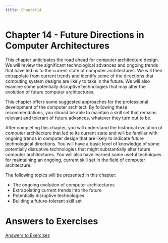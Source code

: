 ```yaml
---
title: Chapter14
---
```


# Chapter 14 - Future Directions in Computer Architectures

This chapter anticipates the road ahead for computer architecture design. We will review
the significant technological advances and ongoing trends that have led us to the current
state of computer architectures. We will then extrapolate from current trends and identify
some of the directions that computing system designs are likely to take in the future. We
will also examine some potentially disruptive technologies that may alter the evolution
of future computer architectures.

This chapter offers some suggested approaches for the professional development of the
computer architect. By following these recommendations, you should be able to maintain a
skill set that remains relevant and tolerant of future advances, whatever they turn out to be.

After completing this chapter, you will understand the historical evolution of computer
architecture that led to its current state and will be familiar with ongoing trends in computer
design that are likely to indicate future technological directions. You will have a basic level of
knowledge of some potentially disruptive technologies that might substantially alter future
computer architectures. You will also have learned some useful techniques for maintaining
an ongoing, current skill set in the field of computer architecture.

The following topics will be presented in this chapter:
* The ongoing evolution of computer architectures
* Extrapolating current trends into the future
* Potentially disruptive technologies
* Building a future-tolerant skill set

# Answers to Exercises
[Answers to Exercises](Answers%20to%20Exercises/)